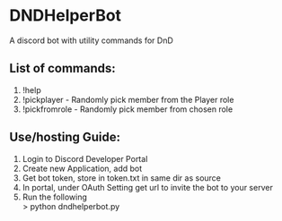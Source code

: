 # DNDHelperBot
A discord bot with utility commands for DnD

<h2>List of commands:</h2>
<ol>
  <li>!help</li>
  <li>!pickplayer - Randomly pick member from the Player role</li>
  <li>!pickfromrole - Randomly pick member from chosen role</li>
</ol>  

<h2>Use/hosting Guide:</h2>
<ol>
  <li>Login to Discord Developer Portal</li>
  <li>Create new Application, add bot</li>
  <li>Get bot token, store in token.txt in same dir as source</li>
  <li>In portal, under OAuth Setting get url to invite the bot to your server</li>
  <li>Run the following</li>
  > python dndhelperbot.py
</ol>
